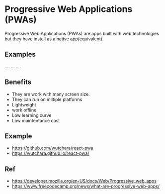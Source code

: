 # Progressive Web Applications (PWAs)

Progressive Web Applications (PWAs) are apps built with web technologies but they have install as a native app(equivalent).

## Examples
....
...
..
.


## Benefits
- They are work with many screen size.
- They can run on miltiple platforms
- Lightweight
- work offline
- Low learning curve
- Low maintentance cost


## Example
- https://github.com/wutchara/react-pwa
- https://wutchara.github.io/react-pwa/


## Ref
- https://developer.mozilla.org/en-US/docs/Web/Progressive_web_apps
- https://www.freecodecamp.org/news/what-are-progressive-web-apps/
